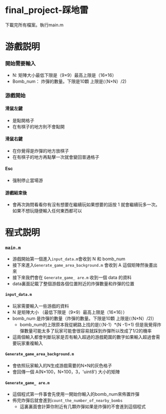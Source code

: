 # final_project-踩地雷
下載完所有檔案。執行main.m

# 游戲説明
### 開始需要輸入
* N: 矩陣大小最低下限是（9×9）最高上限是（16×16）
* Bomb_num： 炸彈的數量。下限是10顆 上限是(（N×N）/2)
### 游戲開始
#### 滑鼠左鍵
 * 是點開格子
 * 在有棋子的地方則不會點開
#### 滑鼠右鍵
 * 在你覺得是炸彈的地方放棋子
 * 在有棋子的地方再點擊一次就會變回普通格子
#### Esc 
 * 强制停止當場游
#### 游戲結束後
 * 會再次詢問看看你有沒有想要在繼續玩如果想要的話按 1 就會繼續玩多一次。如果不想玩隨便輸入任何東西都可以
 
# 程式説明
### `main.m`
* 游戲開始第一個進入`input_data.m`會收到 N 和 bomb_num
* 接下來進入`Generate_game_area_background.m` 會收到 A 這個矩陣然後畫出來
* 接下來我們會在 `Generate_game_ are.m` 收到一個 data 的資料
* data裏面記載了整個游戲各個位置附近的炸彈數量和炸彈的位置

#### `input_data.m`
* 玩家需要輸入一些游戲的資料
* N 是矩陣大小 （最低下限是（9×9）最高上限是（16×16））
* bomb_num 是炸彈的數量（炸彈的數量。下限是10顆 上限是(（N×N）/2)）
  * bomb_num的上限原本我從網路上找的是(（N-1）*(N -1)+1) 但是我覺得炸彈數量可能太多了玩家可能會很容易就踩到炸彈所以改成了1/2的機率
* 這兩個輸入都會判斷玩家是否有輸入超過的游戲範圍的數字如果輸入超過會需要玩家重複輸入
  
#### `Generate_game_area_background.m`
* 會依照玩家輸入的N生成游戲需要的N×N的灰色格子
* 會回傳一個 A(N×100，N×100，3，'uint8') 大小的矩陣

#### `Generate_game_ are.m`
* 這個程式第一件事會先使用一開始你輸入的bomb_num來佈置炸彈
* 佈完炸彈后就會進到`count_the_number_of_nearby_bombs`
  * 這裏裏面會計算你附近有几顆炸彈如果是炸彈的不會進到這個程式

